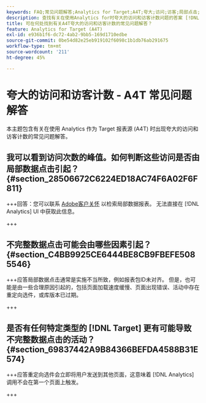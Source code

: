 ```yaml
---
keywords: FAQ;常见问题解答;Analytics for Target;A4T;夸大;访问;访客;局部点击;孤立;孤立项;局部点击
description: 查找有关在使用Analytics for时夸大的访问和访客计数问题的答案 [!DNL Target] (A4T)。 了解如何最小化“部分数据”。
title: 可在何处找到有关A4T夸大的访问和访客计数的常见问题解答？
feature: Analytics for Target (A4T)
exl-id: e936b1f6-dc72-4ab2-9bb5-169d1710edbe
source-git-commit: 0be54d82e25eb919102f6098c1b1db76ab291675
workflow-type: tm+mt
source-wordcount: '211'
ht-degree: 45%

---
```


# 夸大的访问和访客计数 - A4T 常见问题解答

本主题包含有关在使用 Analytics 作为 Target 报表源 (A4T) 时出现夸大的访问和访客计数的常见问题解答。

## 我可以看到访问次数的峰值。如何判断这些访问是否由局部数据点击引起？ {#section_28506672C6224ED18AC74F6A02F6F811}

+++回答：您可以联系 [Adobe客户关怀](/help/main/cmp-resources-and-contact-information.md#reference_ACA3391A00EF467B87930A450050077C) 以检索局部数据报表。 无法直接在 [!DNL Analytics] UI 中获取此信息。

+++

## 不完整数据点击可能会由哪些因素引起？ {#section_C4BB9925CE6444BE8CB9FBEFE5085546}

+++应答局部数据点击通常是实施不当所致，例如报表包ID未对齐。 但是，也可能是由一些合理原因引起的，包括页面加载速度缓慢、页面出现错误、活动中存在重定向选件，或库版本已过期。

+++

## 是否有任何特定类型的 [!DNL Target] 更有可能导致不完整数据点击的活动？ {#section_69837442A9B84366BEFDA4588B31E574}

+++应答重定向选件会立即将用户发送到其他页面，这意味着 [!DNL Analytics] 调用不会在第一个页面上触发。

+++